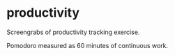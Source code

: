# productivity 

Screengrabs of productivity tracking exercise. 

Pomodoro measured as 60 minutes of continuous work. 